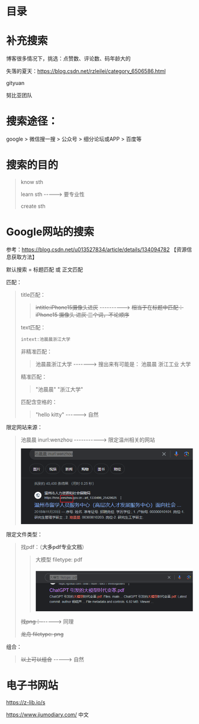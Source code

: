 # 目录



# 补充搜索

博客很多情况下，挑选：点赞数、评论数、码年龄大的

失落的夏天：https://blog.csdn.net/rzleilei/category_6506586.html

gityuan

努比亚团队



# 搜索途径：

google > 微信搜一搜 > 公众号 >  细分论坛或APP  >  百度等



# 搜索的目的

> know sth
>
> learn sth   -----> 要专业性
>
> create sth 



# Google网站的搜索

参考：https://blog.csdn.net/u013527834/article/details/134094782  【资源信息获取方法】

默认搜索 = 标题匹配 或 正文匹配

匹配：

> title匹配：
>
> > ~~intitle:iPhone15摄像头进灰~~
> > ----------> ~~相当于在标题中匹配： iPhone15   摄像头   进灰 三个词，不论顺序~~
>
> text匹配：
>
> ```java
> intext:池晨晨浙江大学
> ```
>
> 
>
> 非精准匹配：
>
> > 池晨晨浙江大学 -------> 搜出来有可能是： 池晨晨  浙江工业  大学
>
> 精准匹配：
>
> > "池晨晨"   "浙江大学"
>
> 匹配含空格的：
>
> > "hello kitty"  ------>  自然

限定网站来源：

> 池晨晨 inurl:wenzhou     -----------> 限定温州相关的网站
>
> ![image-20240309210545188](search.assets/image-20240309210545188.png)

限定文件类型：

> 找pdf：（**大多pdf专业文档**）
>
> > 大模型 filetype: pdf
> >
> > ![image-20240309211202312](search.assets/image-20240309211202312.png)
>
> ~~找png：-~~-----> 同理
>
> ~~龙舟 filetype: png~~

组合：

> ~~以上可以组合~~  -----> 自然



# 电子书网站

https://z-lib.io/s

https://www.jiumodiary.com/   中文